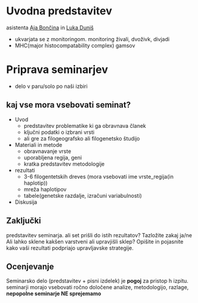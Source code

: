 # Uvodna predstavitev
asistenta [Aja Bončina](mail://aja.boncina@famnit.upr.si) in [Luka Duniš](mail://luka.dunis@famnit.upr.si)
- ukvarjata se z monitoringom.  monitoring živali, dvoživk, divjadi
- MHC(major histocompatability complex) gamsov
# Priprava seminarjev
- delo v paru/solo po naši izbiri

## kaj vse mora vsebovati seminat?
- Uvod
	- predstavitev problematike ki ga obravnava članek
	- ključni podatki o izbrani vrsti
	- ali gre za filogeografsko ali filogenetsko študijo
- Materiali in metode
	- obravnavanje vrste 
	- uporabljena regija, geni
	- kratka predstavitev metodologije
- rezultati
	- 3-6 filogentetskih dreves (mora vsebovati ime vrste_regija(in haplotip))
	- mreža haplotipov
	- tabele(genetske razdalje, izračuni variabulnosti)
- Diskusija
## Zaključki
predstavitev seminarja.
ali set prišli do istih rezultatov?
Tazložite zakaj ja/ne
Ali lahko sklene kakšen varstveni ali upravjišli sklep?
Opišite in pojasnite kako vaši rezultati podpriajo upravljavske strategije.
## Ocenjevanje
Seminarsko delo (predstavitev + pisni izdelek) je **pogoj** za pristop h izpitu.
	seminarji morajo vsebovati ročno določene analize, metodologijo, razlage, 
	**nepopolne seminarje NE sprejemamo**
